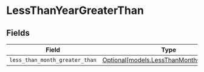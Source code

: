 # LessThanYearGreaterThan


## Fields

| Field                                                                              | Type                                                                               | Required                                                                           | Description                                                                        |
| ---------------------------------------------------------------------------------- | ---------------------------------------------------------------------------------- | ---------------------------------------------------------------------------------- | ---------------------------------------------------------------------------------- |
| `less_than_month_greater_than`                                                     | [Optional[models.LessThanMonthGreaterThan]](../models/lessthanmonthgreaterthan.md) | :heavy_minus_sign:                                                                 | N/A                                                                                |